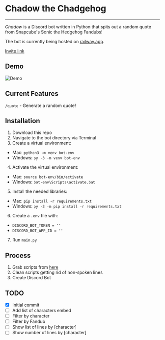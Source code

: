 # Chadow the Chadgehog
-----
*Chadow* is a Discord bot written in Python that spits out a random quote from Snapcube's Sonic the Hedgehog Fandubs!

The bot is currently being hosted on [railway.app](https://railway.app). 

[Invite link](https://discord.com/api/oauth2/authorize?client_id=1032925984976011264&permissions=8&scope=bot%20applications.commands)

## Demo

![Demo](https://cdn.discordapp.com/attachments/1032086244559179807/1037594165812404234/chadow_demo.gif)

## Current Features
`/quote` - Generate a random quote!

## Installation
1. Download this repo
2. Navigate to the bot directory via Terminal
3. Create a virtual environment: 
- Mac: `python3 -m venv bot-env`
- Windows: `py -3 -m venv bot-env` 
4. Activate the virtual environment: 
- Mac: `source bot-env/bin/activate`
- Windows: `bot-env\Scripts\activate.bat`
5. Install the needed libraries: 
- Mac: `pip install -r requirements.txt`
- Windows: `py -3 -m pip install -r requirements.txt`
6. Create a `.env` file with:
- `DISCORD_BOT_TOKEN = ''`
- `DISCORD_BOT_APP_ID = ''`
7. Run `main.py`

## Process
1. Grab scripts from [here](https://realtimefandub.fandom.com/wiki/Category:SnapCube%27s_Real-Time_Fandub_episode_transcripts)
2. Clean scripts getting rid of non-spoken lines
3. Create Discord Bot

## TODO

- [x] Initial commit
- [ ] Add list of characters embed
- [ ] Filter by character
- [ ] Filter by Fandub
- [ ] Show list of lines by [character]
- [ ] Show number of lines by [character]
